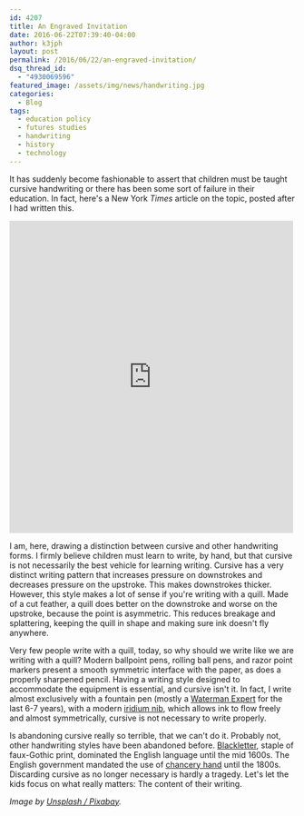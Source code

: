 ```yaml
---
id: 4207
title: An Engraved Invitation
date: 2016-06-22T07:39:40-04:00
author: k3jph
layout: post
permalink: /2016/06/22/an-engraved-invitation/
dsq_thread_id:
  - "4930069596"
featured_image: /assets/img/news/handwriting.jpg
categories:
  - Blog
tags:
  - education policy
  - futures studies
  - handwriting
  - history
  - technology
---
```

It has suddenly become fashionable to assert that children must be
taught cursive handwriting or there has been some sort of failure
in their education.  In fact, here's a New York _Times_ article on
the topic, posted after I had written this.

<iframe src="https://www.nytimes.com/svc/oembed/html/?url=https%3A%2F%2Fwell.blogs.nytimes.com%2F2016%2F06%2F20%2Fwhy-handwriting-is-still-essential-in-the-keyboard-age%2F" scrolling="no" frameborder="0" allowtransparency="true" title="Why Handwriting Is Still Essential in the Keyboard Age" style="border:none;max-width:500px;min-width:300px;min-height:550px;display:block;width:100%;"></iframe>

I am, here, drawing a distinction between cursive and other handwriting
forms.  I firmly believe children must learn to write, by hand, but
that cursive is not necessarily the best vehicle for learning
writing.  Cursive has a very distinct writing pattern that increases
pressure on downstrokes and decreases pressure on the upstroke.
This makes downstrokes thicker.  However, this style makes a lot
of sense if you're writing with a quill.  Made of a cut feather, a
quill does better on the downstroke and worse on the upstroke,
because the point is asymmetric.  This reduces breakage and
splattering, keeping the quill in shape and making sure ink doesn't
fly anywhere.

Very few people write with a quill, today, so why should we write
like we are writing with a quill?  Modern ballpoint pens, rolling
ball pens, and razor point markers present a smooth symmetric
interface with the paper, as does a properly sharpened pencil.
Having a writing style designed to accommodate the equipment is
essential, and cursive isn't it.  In fact, I write almost exclusively
with a fountain pen (mostly a [Waterman
Expert](http://www.waterman.com/en/45-expert) for the last 6-7
years), with a modern [iridium nib](http://www.nibs.com/article5.html),
which allows ink to flow freely and almost symmetrically, cursive
is not necessary to write properly.

Is abandoning cursive really so terrible, that we can't do it.
Probably not, other handwriting styles have been abandoned before.
[Blackletter](https://en.wikipedia.org/wiki/Blackletter), staple
of faux-Gothic print, dominated the English language until the mid
1600s.  The English government mandated the use of [chancery
hand](https://en.wikipedia.org/wiki/Chancery_hand) until the 1800s.
Discarding cursive as no longer necessary is hardly a tragedy.
Let's let the kids focus on what really matters:  The content of
their writing.

_Image by [Unsplash /
Pixabay](https://pixabay.com/en/writing-write-fountain-pen-ink-1209121/)._

